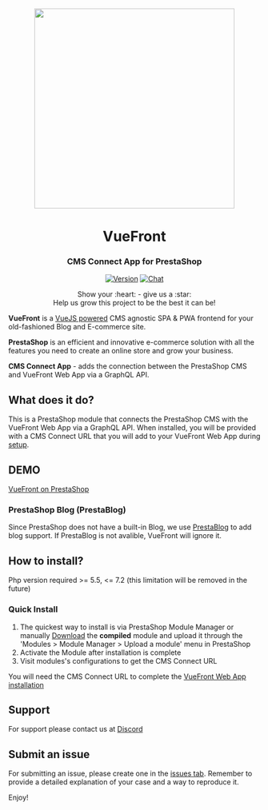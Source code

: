 <p align="center">
  <br>
  <a href="https://vuefront.com">
    <img src="https://raw.githubusercontent.com/vuefront/vuefront-docs/master/.vuepress/public/img/github/vuefront-prestashop.jpg" width="400"/>
  </a>
</p>
<h1 align="center">VueFront</h1>
<h3 align="center">CMS Connect App for PrestaShop
</h3>


<p align="center">
  <a href="https://github.com/vuefront/vuefront"><img src="https://img.shields.io/badge/price-FREE-0098f7.svg" alt="Version"></a>
  <a href="https://discord.gg/C9vcTCQ"><img src="https://img.shields.io/badge/chat-on%20discord-7289da.svg" alt="Chat"></a>
</p>

<p align="center">
Show your :heart: - give us a :star: <br/> 
Help us grow this project to be the best it can be!
  </p>

__VueFront__ is a <a href="//vuejs.org">VueJS powered</a> CMS agnostic SPA & PWA frontend for your old-fashioned Blog and E-commerce site. 

__PrestaShop__ is an efficient and innovative e-commerce solution with all the features you need to create an online store and grow your business.

__CMS Connect App__ - adds the connection between the PrestaShop CMS and VueFront Web App via a GraphQL API.

## What does it do?
This is a PrestaShop module that connects the PrestaShop CMS with the VueFront Web App via a GraphQL API. When installed, you will be provided with a CMS Connect URL that you will add to your VueFront Web App during [setup](https://vuefront.com/guide/setup.html).

## DEMO

[VueFront on PrestaShop](https://prestashop.vuefront.com/)

### PrestaShop Blog (PrestaBlog) 
Since PrestaShop does not have a built-in Blog, we use [PrestaBlog](https://addons.prestashop.com/en/blog-forum-new/4731-professional-blog.html) to add blog support. If PrestaBlog is not avalible, VueFront will ignore it.

## How to install?
Php version required >= 5.5, <= 7.2 (this limitation will be removed in the future)

### Quick Install
1. The quickest way to install is via PrestaShop Module Manager or manually [Download](https://github.com/vuefront/prestashop/releases) the **compiled** module and upload it through the 'Modules > Module Manager > Upload a module' menu in PrestaShop
2. Activate the Module after installation is complete
3. Visit modules's configurations to get the CMS Connect URL

You will need the CMS Connect URL to complete the [VueFront Web App installation](https://vuefront.com/guide/setup.html)

## Support
For support please contact us at [Discord](https://discord.gg/C9vcTCQ)

## Submit an issue
For submitting an issue, please create one in the [issues tab](https://github.com/vuefront/vuefront/issues). Remember to provide a detailed explanation of your case and a way to reproduce it. 

Enjoy!
